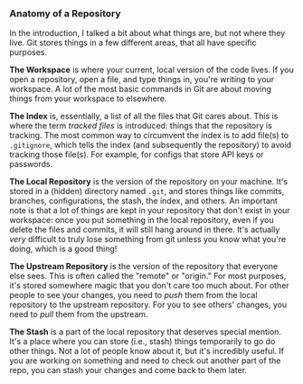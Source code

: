 ### Anatomy of a Repository

In the introduction, I talked a bit about what things are, but not where they live. Git stores things in a few different areas, that all have specific purposes.

**The Workspace** is where your current, local version of the code lives. If you open a repository, open a file, and type things in, you're writing to your workspace. A lot of the most basic commands in Git are about moving things from your workspace to elsewhere.

**The Index** is, essentially, a list of all the files that Git cares about. This is where the term *tracked files* is introduced: things that the repository is tracking. The most common way to circumvent the index is to add file(s) to `.gitignore`, which tells the index (and subsequently the repository) to avoid tracking those file(s). For example, for configs that store API keys or passwords.

**The Local Repository** is the version of the repository on your machine. It's stored in a (hidden) directory named `.git`, and stores things like commits, branches, configurations, the stash, the index, and others. An important note is that a lot of things are kept in your repository that don't exist in your workspace: once you put something in the local repository, even if you delete the files and commits, it will still hang around in there. It's actually *very* difficult to truly lose something from git unless you know what you're doing, which is a good thing!

**The Upstream Repository** is the version of the repository that everyone else sees. This is often called the "remote" or "origin." For most purposes, it's stored somewhere magic that you don't care too much about. For other people to see your changes, you need to *push* them from the local repository to the upstream repository. For you to see others' changes, you need to *pull* them from the upstream.

**The Stash** is a part of the local repository that deserves special mention. It's a place where you can store (i.e., stash) things temporarily to go do other things. Not a lot of people know about it, but it's incredibly useful. If you are working on something and need to check out another part of the repo, you can stash your changes and come back to them later.
